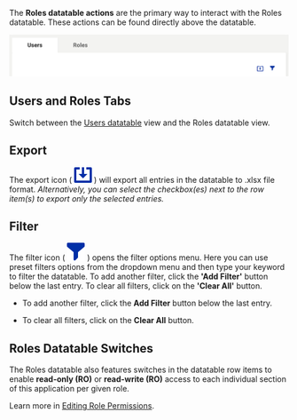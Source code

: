 The **Roles datatable actions** are the primary way to interact with the Roles datatable. These actions can be found directly above the datatable.

![Roles datatable actions](../assets/users-roles-datatable-actions.png "Roles Datatable actions")

## Users and Roles Tabs
Switch between the [Users datatable](users/user-datatable) view and the Roles datatable view.

## Export
The export icon ( ![Export icon](../assets/export.svg "Export icon") ) will export all entries in the datatable to .xlsx file format. *Alternatively, you can select the checkbox(es) next to the row item(s) to export only the selected entries.*

## Filter
The filter icon ( ![Filter icon](../assets/filter.svg "Filter icon") ) opens the filter options menu. Here you can use preset filters options from the dropdown menu and then type your keyword to filter the datatable. To add another filter, click the **'Add Filter'** button below the last entry. To clear all filters, click on the **'Clear All'** button.

* To add another filter, click the **Add Filter** button below the last entry. 

* To clear all filters, click on the **Clear All** button.

## Roles Datatable Switches
The Roles datatable also features switches in the datatable row items to enable **read-only (RO)** or **read-write (RO)** access to each individual section of this application per given role.

Learn more in [Editing Role Permissions](users/editing-role-permissions). 

